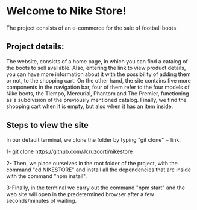 # Welcome to Nike Store!

The project consists of an e-commerce for the sale of football boots.


## Project details:
The website, consists of a home page, in which you can find a catalog of the boots to sell available. Also, entering the link to view product details, you can have more information about it with the possibility of adding them or not, to the shopping cart. 
On the other hand, the site contains five more components in the navigation bar, four of them refer to the four models of Nike boots, the Tiempo, Mercurial, Phantom and The Premier, functioning as a subdivision of the previously mentioned catalog. Finally, we find the shopping cart when it is empty, but also when it has an item inside.



## Steps to view the site


In our default terminal, we clone the folder by typing "git clone" + link:

1- git clone https://github.com/Jcruzcorti/nikestore

2- Then, we place ourselves in the root folder of the project, with the command "cd NIKESTORE" and install all the dependencies that are inside with the command "npm install".

3-Finally, in the terminal we carry out the command "npm start" and the web site will open in the predetermined browser after a few seconds/minutes of waiting.


